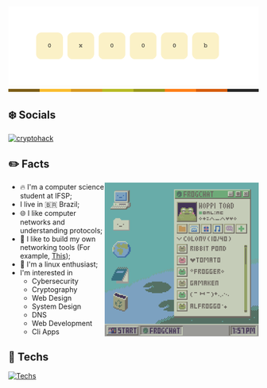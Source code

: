 
<div align="center">

<img src="./assets/logo.png" align="center" width=800>

</div>


<img src="./assets/divider.png">

## ❄️ Socials

[![cryptohack](https://img.shields.io/badge/CryptoHack-7daea3?style=for-the-badge&logo=RubySinatra&logoColor=white)](https://cryptohack.org/user/0x000b/)



## ✏️ Facts 

<img src="./assets/frog.gif" align="right" height=310>

- 🔥 I'm a computer science student at IFSP;
- I live in 🇧🇷 Brazil;
- 🌐 I like computer networks and understanding protocols;
- 🔨 I like to build my own networking tools (For example, [This](https://github.com/0x000b/gosnifp));
- 🐧 I'm a linux enthusiast;
- I'm interested in 
    - Cybersecurity
    - Cryptography
    - Web Design
    - System Design
    - DNS
    - Web Development
    - Cli Apps

## 🚀 Techs

[![Techs](https://skillicons.dev/icons?i=js,html,css,python,golang,docker,java,linux)](https://skillicons.dev)
